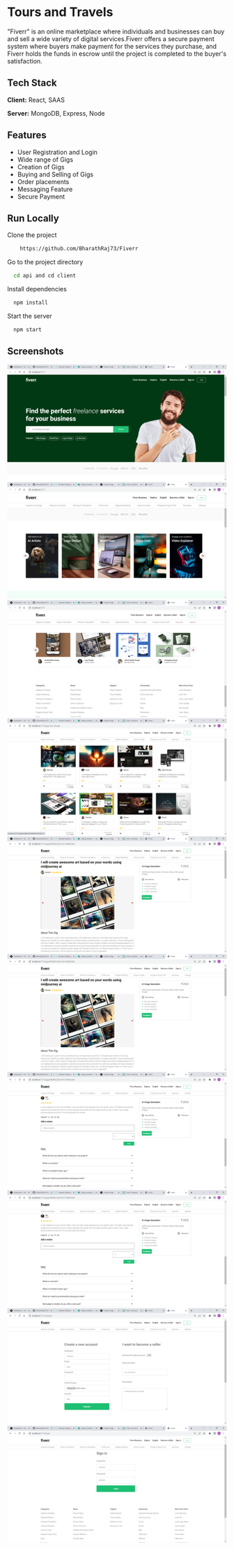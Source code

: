 # Tours and Travels

"Fiverr" is an online marketplace where individuals and businesses can buy and sell a wide variety of digital services.Fiverr offers a secure payment system where buyers make payment for the services they purchase, and Fiverr holds the funds in escrow until the project is completed to the buyer's satisfaction.

## Tech Stack

**Client:** React, SAAS

**Server:** MongoDB, Express, Node

## Features

- User Registration and Login
- Wide range of Gigs
- Creation of Gigs
- Buying and Selling of Gigs
- Order placements
- Messaging Feature
- Secure Payment

## Run Locally

Clone the project

```bash
    https://github.com/BharathRaj73/Fiverr
```

Go to the project directory

```bash
  cd api and cd client
```

Install dependencies

```bash
  npm install
```

Start the server

```bash
  npm start
```

## Screenshots
![Alt text](<Screenshot 2023-07-02 151734.png>)
![Alt text](<Screenshot 2023-07-02 151747.png>)
![Alt text](<Screenshot 2023-07-02 151811.png>)
![Alt text](<Screenshot 2023-07-02 151833.png>)
![Alt text](<Screenshot 2023-07-02 151847.png>)
![Alt text](<Screenshot 2023-07-02 151847-1.png>)
![Alt text](<Screenshot 2023-07-02 151910.png>)
![Alt text](<Screenshot 2023-07-02 151910-1.png>)
![Alt text](<Screenshot 2023-07-02 151920.png>)
![Alt text](<Screenshot 2023-07-02 151929.png>)